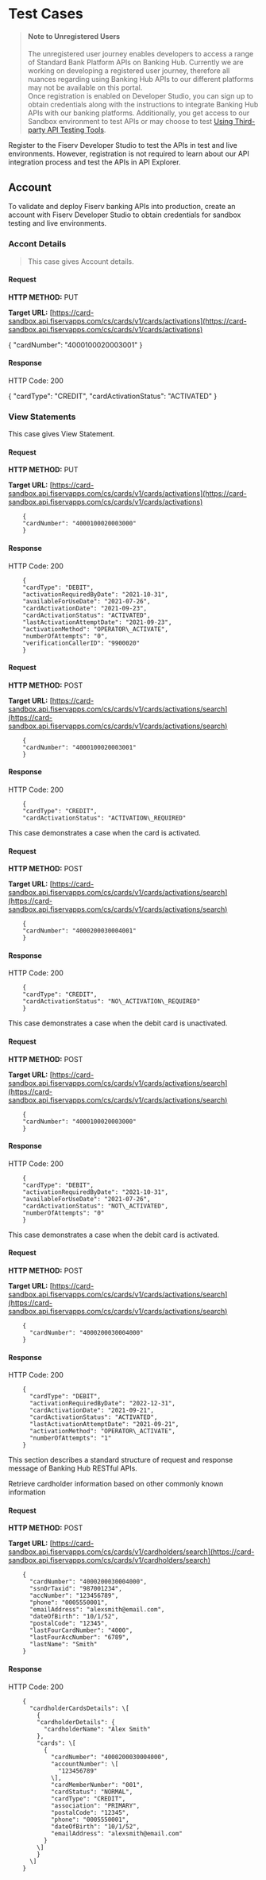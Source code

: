 # Test Cases
<!-- theme: info -->
> #### Note to Unregistered Users
>
> The unregistered user journey enables developers to access a range of Standard Bank Platform APIs on Banking Hub. Currently we are working on developing a registered user journey, therefore all nuances regarding using Banking Hub APIs to our different platforms may not be available on this portal. <br> Once registration is enabled on Developer Studio, you can sign up to obtain credentials along with the instructions to integrate Banking Hub APIs with our banking platforms. Additionally, you get access to our Sandbox environment to test APIs or may choose to test <a href="?path=docs/getting-started/make-your-first-api-call.md#using-third-party-api-testing-tools" > Using Third-party API Testing Tools</a>.


Register to the Fiserv Developer Studio to test the APIs in test and live environments. However, registration is not required to learn about our API integration process and test the APIs in API Explorer.

## Account
To validate and deploy Fiserv banking APIs into production, create an account with Fiserv Developer Studio to obtain credentials for sandbox testing and live environments.


### Accont Details
<!-- theme: info -->
> This case gives Account details.

#### Request

**HTTP METHOD:** PUT

**Target URL:** [https://card-sandbox.api.fiservapps.com/cs/cards/v1/cards/activations](https://card-sandbox.api.fiservapps.com/cs/cards/v1/cards/activations)

		
{
  "cardNumber": "4000100020003001"
}
		

#### Response

HTTP Code: 200

{
  "cardType": "CREDIT",
  "cardActivationStatus": "ACTIVATED"
}
		

### View Statements

This case gives View Statement.

#### Request

**HTTP METHOD:** PUT

**Target URL:** [https://card-sandbox.api.fiservapps.com/cs/cards/v1/cards/activations](https://card-sandbox.api.fiservapps.com/cs/cards/v1/cards/activations)

		
		{
		"cardNumber": "4000100020003000"
		}
		

#### Response

HTTP Code: 200

		
		{
		"cardType": "DEBIT",
		"activationRequiredByDate": "2021-10-31",
		"availableForUseDate": "2021-07-26",
		"cardActivationDate": "2021-09-23",
		"cardActivationStatus": "ACTIVATED",
		"lastActivationAttemptDate": "2021-09-23",
		"activationMethod": "OPERATOR\_ACTIVATE",
		"numberOfAttempts": "0",
		"verificationCallerID": "9900020"
		}
	
#### Request

**HTTP METHOD:** POST

**Target URL:** [https://card-sandbox.api.fiservapps.com/cs/cards/v1/cards/activations/search](https://card-sandbox.api.fiservapps.com/cs/cards/v1/cards/activations/search)

		
		{
		"cardNumber": "4000100020003001"
		}
		

#### Response

HTTP Code: 200

		
		{
		"cardType": "CREDIT",
		"cardActivationStatus": "ACTIVATION\_REQUIRED"
	

This case demonstrates a case when the card is activated.

#### Request

**HTTP METHOD:** POST

**Target URL:** [https://card-sandbox.api.fiservapps.com/cs/cards/v1/cards/activations/search](https://card-sandbox.api.fiservapps.com/cs/cards/v1/cards/activations/search)

		
		{
		"cardNumber": "4000200030004001"
		}
		

#### Response

HTTP Code: 200

		
		{
		"cardType": "CREDIT",
		"cardActivationStatus": "NO\_ACTIVATION\_REQUIRED"
		}
		

This case demonstrates a case when the debit card is unactivated.

#### Request

**HTTP METHOD:** POST

**Target URL:** [https://card-sandbox.api.fiservapps.com/cs/cards/v1/cards/activations/search](https://card-sandbox.api.fiservapps.com/cs/cards/v1/cards/activations/search)

		
		{
		"cardNumber": "4000100020003000"
		}
		

#### Response

HTTP Code: 200

		
		{
		"cardType": "DEBIT",
		"activationRequiredByDate": "2021-10-31",
		"availableForUseDate": "2021-07-26",
		"cardActivationStatus": "NOT\_ACTIVATED",
		"numberOfAttempts": "0"
		}
		


This case demonstrates a case when the debit card is activated.

#### Request

**HTTP METHOD:** POST

**Target URL:** [https://card-sandbox.api.fiservapps.com/cs/cards/v1/cards/activations/search](https://card-sandbox.api.fiservapps.com/cs/cards/v1/cards/activations/search)

		
		{
		  "cardNumber": "4000200030004000"
		}
		

#### Response

HTTP Code: 200

		
		{
		  "cardType": "DEBIT",
		  "activationRequiredByDate": "2022-12-31",
		  "cardActivationDate": "2021-09-21",
		  "cardActivationStatus": "ACTIVATED",
		  "lastActivationAttemptDate": "2021-09-21",
		  "activationMethod": "OPERATOR\_ACTIVATE",
		  "numberOfAttempts": "1"
		}



This section describes a standard structure of request and response message of Banking Hub RESTful APIs. 

Retrieve cardholder information based on other commonly known information

#### Request

**HTTP METHOD:** POST

**Target URL:** [https://card-sandbox.api.fiservapps.com/cs/cards/v1/cardholders/search](https://card-sandbox.api.fiservapps.com/cs/cards/v1/cardholders/search)

		{
		  "cardNumber": "4000200030004000",
		  "ssnOrTaxid": "987001234",
		  "accNumber": "123456789",
		  "phone": "0005550001",
		  "emailAddress": "alexsmith@email.com",
		  "dateOfBirth": "10/1/52",
		  "postalCode": "12345",
		  "lastFourCardNumber": "4000",
		  "lastFourAccNumber": "6789",
		  "lastName": "Smith"
		}
		

#### Response

HTTP Code: 200

		
		{
		  "cardholderCardsDetails": \[
			{
			"cardholderDetails": {
			  "cardholderName": "Alex Smith"
			},
			"cards": \[
			  {
				"cardNumber": "4000200030004000",
				"accountNumber": \[
				  "123456789"
				\],
				"cardMemberNumber": "001",
				"cardStatus": "NORMAL",
				"cardType": "CREDIT",
				"association": "PRIMARY",
				"postalCode": "12345",
				"phone": "0005550001",
				"dateOfBirth": "10/1/52",
				"emailAddress": "alexsmith@email.com"
			  }
			\]
			}
		  \]
		}